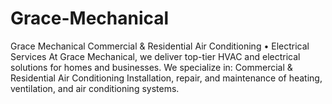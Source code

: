 # Grace-Mechanical
Grace Mechanical Commercial &amp; Residential Air Conditioning • Electrical Services  At Grace Mechanical, we deliver top-tier HVAC and electrical solutions for homes and businesses. We specialize in:  Commercial &amp; Residential Air Conditioning Installation, repair, and maintenance of heating, ventilation, and air conditioning systems. 
